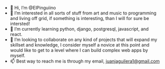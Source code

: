 - 👋 Hi, I’m @ElPinguiino
- 👀 I’m interested in all sorts of stuff from art and music to programming and living off grid, if something is interesting, than I will for sure be intersted!
- 🌱 I’m currently learning python, django, postgresql, javascript, and react.
- 💞️ I’m looking to collaborate on any kind of projects that will expand my skillset and knowledge, I consider myself a novice at this point and would like to get to a level where I can build complex web apps by myself.
- 📫 Best way to reach me is through my email, juanjaguilera1@gmail.com

<!---
ElPinguiino/ElPinguiino is a ✨ special ✨ repository because its `README.md` (this file) appears on your GitHub profile.
You can click the Preview link to take a look at your changes.
--->
